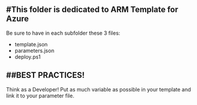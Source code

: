 #This folder is dedicated to ARM Template for Azure
---------------------------------------------------
Be sure to have in each subfolder these 3 files:

* template.json
* parameters.json
* deploy.ps1

##BEST PRACTICES!
-----------------

Think as a Developer! Put as much variable as possible in your template and link it to your parameter file.